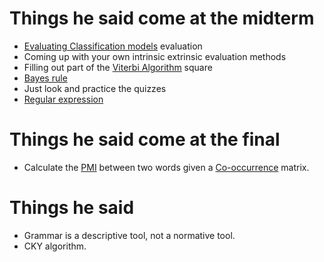 # Things he said come at the midterm 
- [Evaluating Classification models](../Classification/Evaluating%20Classification%20models.md) evaluation 
- Coming up with your own intrinsic extrinsic evaluation methods 
- Filling out part of the [Viterbi Algorithm](../Prediction/Viterbi%20Algorithm.md) square
- [Bayes rule](../Classification/Native%20baiyes/Bayes%20rule.md)
- Just look and practice the quizzes
- [Regular expression](../Languages/Regular%20expression.md)

# Things he said come at the final 
- Calculate the [PMI](../Semantic-Similarity/Co-occurrence.md) between two words given a [Co-occurrence](../Semantic-Similarity/Co-occurrence.md) matrix. 

# Things he said
- Grammar is a descriptive tool, not a normative tool.
- CKY algorithm.